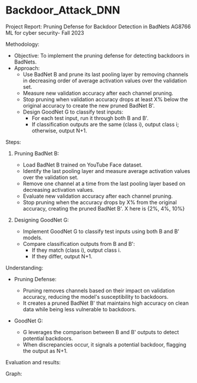 # Backdoor_Attack_DNN

Project Report: Pruning Defense for Backdoor Detection in BadNets
AG8766
ML for cyber security- Fall 2023

Methodology:
- Objective: To implement the pruning defense for detecting backdoors in BadNets.
- Approach: 
    - Use BadNet B and prune its last pooling layer by removing channels in decreasing order of average activation values over the validation set.
    - Measure new validation accuracy after each channel pruning.
    - Stop pruning when validation accuracy drops at least X% below the original accuracy to create the new pruned BadNet B'.
    - Design GoodNet G to classify test inputs:
        - For each test input, run it through both B and B'.
        - If classification outputs are the same (class i), output class i; otherwise, output N+1.

Steps:
1. Pruning BadNet B:
    - Load BadNet B trained on YouTube Face dataset.
    - Identify the last pooling layer and measure average activation values over the validation set.
    - Remove one channel at a time from the last pooling layer based on decreasing activation values.
    - Evaluate new validation accuracy after each channel pruning.
    - Stop pruning when the accuracy drops by X% from the original accuracy, creating the pruned BadNet B'. X here is {2%, 4%, 10%}

2. Designing GoodNet G:
    - Implement GoodNet G to classify test inputs using both B and B' models.
    - Compare classification outputs from B and B':
        - If they match (class i), output class i.
        - If they differ, output N+1.

Understanding:
- Pruning Defense:
    - Pruning removes channels based on their impact on validation accuracy, reducing the model's susceptibility to backdoors.
    - It creates a pruned BadNet B' that maintains high accuracy on clean data while being less vulnerable to backdoors.

- GoodNet G:
    - G leverages the comparison between B and B' outputs to detect potential backdoors.
    - When discrepancies occur, it signals a potential backdoor, flagging the output as N+1.

 Evaluation and results:

 
	
Graph:
 


 
